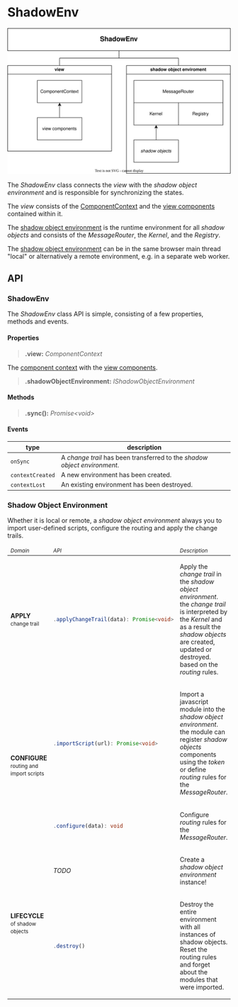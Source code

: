 # ShadowEnv

![ShadowEnv](./ShadowEnv.drawio.svg)

The _ShadowEnv_ class connects the _view_ with the _shadow object environment_ and is responsible for synchronizing the states.

The _view_ consists of the [ComponentContext](./ComponentContext.md) and the [view components](./ViewComponent.md) contained within it.

The [shadow object environment](#shadow-object-environment) is the runtime environment for all _shadow objects_ and consists of the _MessageRouter_, the _Kernel_, and the _Registry_.

The [shadow object environment](#shadow-object-environment) can be in the same browser main thread "local" or alternatively a remote environment, e.g. in a separate web worker.

## API

### ShadowEnv

The _ShadowEnv_ class API is simple, consisting of a few properties, methods and events.

#### Properties

> **.view:** _ComponentContext_

The [component context](./ComponentContext.md) with the [view components](./ViewComponent.md).

> **.shadowObjectEnvironment:** _IShadowObjectEnvironment_

#### Methods

> **.sync():** _Promise&lt;void&gt;_

#### Events

| type | description |
|-|-|
| `onSync` | A _change trail_ has been transferred to the _shadow object environment_. |
| `contextCreated` | A new environment has been created. |
| `contextLost` | An existing environment has been destroyed. |


### Shadow Object Environment

Whether it is local or remote, a _shadow object environment_ always you to import user-defined scripts, configure the routing and apply the change trails.

<table>
<thead>
<tr>
<td><em><small>Domain</small></em></td>
<td><em><small>API</small></em></td>
<td><em><small>Description</small></em></td>
</tr>
</thead>

<tr>
<td>
<b>APPLY</b><br><small>change trail</small>
</td>
<td>

```ts
.applyChangeTrail(data): Promise<void>
```

</td>
<td>

Apply the _change trail_ in the _shadow object environment_. the _change trail_ is interpreted by the _Kernel_ and as a result the _shadow objects_ are created, updated or destroyed. based on the _routing_ rules.

</td>
</tr>

<tr>
<td rowspan=2>
<b>CONFIGURE</b><br><small>routing and import scripts</small>
</td>
<td>

```ts
.importScript(url): Promise<void>
```

</td>
<td>

Import a javascript module into the _shadow object environment_. the module can register _shadow objects_ components using the _token_ or define _routing_ rules for the _MessageRouter_.

</td>
</tr>
<tr>
<td>

```ts
.configure(data): void
```

</td>
<td>

Configure _routing_ rules for the _MessageRouter_.

</td>
</tr>
<tr>

<tr>
<td rowspan=2>
<b>LIFECYCLE</b><br><small>of shadow objects</small>
</td>
<td>

_TODO_

</td>
<td>

Create a *shadow object environment* instance!

</td>
</tr>
<tr>
<td>

```ts
.destroy()
```

</td>
<td>

Destroy the entire environment with all instances of shadow objects.
Reset the routing rules and forget about the modules that were imported.

</td>
</tr>

</table>

